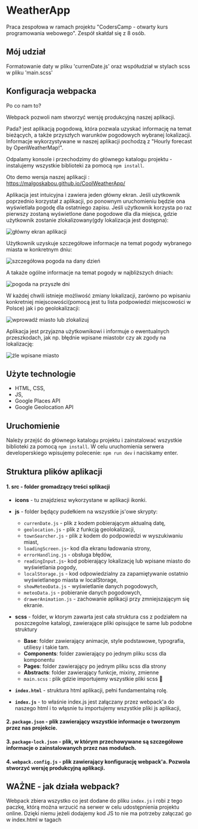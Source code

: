 # WeatherApp
Praca zespołowa w ramach projektu "CodersCamp - otwarty kurs programowania webowego". Zespół skałdał się z 8 osób.
## Mój udział
Formatowanie daty w pliku 'currenDate.js' oraz 
współudział w stylach scss w pliku 'main.scss'

## Konfiguracja webpacka

Po co nam to?

Webpack pozwoli nam stworzyć wersję produkcyjną naszej aplikacji.

Pada? jest aplikacją pogodową, która pozwala uzyskać informację na temat bieżących, a także przyszłych warunków pogodowych wybranej lokalizacji. Informacje wykorzystywane w naszej aplikacji pochodzą z "Hourly forecast by OpenWeatherMap!".

   Odpalamy konsole i przechodzimy do głównego katalogu projektu - instalujemy wszystkie biblioteki za pomocą `npm install`.

Oto demo wersja naszej aplikacji : https://malgoskabou.github.io/CoolWeatherApp/

Aplikacja jest intuicyjna i zawiera jeden główny ekran. Jeśli użytkownik poprzednio korzystał z aplikacji, po ponownym uruchomieniu będzie ona wyświetlała pogodę dla ostatniego zapisu. Jeśli użytkownik korzysta po raz pierwszy zostaną wyświetlone dane pogodowe dla dla miejsca, gdzie użytkownik zostanie zlokalizowany(gdy lokalizacja jest dostępna):

![główny ekran aplikacji](./screens/main.png)

Użytkownik uzyskuje szczegółowe informacje na temat pogody wybranego miasta w konkretnym dniu:

![szczegółowa pogoda na dany dzień](./screens/details.png)

A takaże ogólne informacje na temat pogody w najbliższych dniach:

![pogoda na przyszłe dni](./screens/next.png)

W każdej chwili istnieje możliwość zmiany lokalizacji, zarówno po wpisaniu konkretniej miejscowości(pomocą jest tu lista  podpowiedzi miejscowości w Polsce) jak i po geolokalizacji:

![wprowadź miasto lub zlokalizuj](./screens/find.png)

Aplikacja jest przyjazna użytkownikowi i informuje o ewentualnych przeszkodach, jak np. błędnie wpisane miastobr czy ak zgody na lokalizację:

![źle wpisane miasto](./screens/error.png)

##  Użyte technologie

- HTML, CSS,
- JS,
- Google Places API
- Google Geolocation API

## Uruchomienie

Należy przejść do głównego katalogu projektu i zainstalować wszystkie biblioteki za pomocą `npm install`.
W celu uruchomienia serwera developerskiego wpisujemy polecenie: `npm run dev` i naciskamy enter. 

## Struktura plików aplikacji

#### 1. src - folder gromadzący treści splikacji

 - **icons** - tu znajdziesz wykorzystane w aplikacji ikonki.

- **js** - folder będący pudełkiem na wszystkie js'owe skrypty:
    - `currenDate.js` - plik z kodem pobierającym aktualną datę,
    - `geolocation.js` - plik z funkcją geolokalizacji,
    - `townSearcher.js` - plik z kodem do podpowiedzi w wyszukiwaniu miast,
    - `loadingScreen.js`- kod dla ekranu ładowania strony,
    - `errorHandling.js` - obsługa błędów,
    - `readingInput.js`- kod pobierający lokalizację lub wpisane miasto do wyświetlania pogody,
    - `localStorage.js` - kod odpowiedzialny za zapamiętywanie ostatnio wyświetlanego miasta w localStorage,
    - `showMeteoData.js` - wyświetlanie danych pogodowych,
    - `meteoData.js` - pobieranie danych pogodowych,
    - `drawerAnimation.js` - zachowanie aplikacji przy zmniejszającym się ekranie.

- **scss** - folder, w ktorym zawarta jest cała struktura css z podziałem na poszczegolne katalogi, zawierające                   pliki opisujące te same lub podobne struktury

    - **Base**:   folder zawierający animacje, style podstawowe, typografia, utiliesy i takie tam.
    - **Components**: folder zawierający po jednym pliku scss dla komponentu
    - **Pages**: folder zawierający po jednym pliku scss dla strony
    - **Abstracts**: folder zawierający funkcje, mixiny, zmienne
    - `main.scss` : plik gdzie importujemy wszystkie pliki scss 💅

- **`index.html`** - struktura html aplikacji, pełni fundamentalną rolę.
- **`index.js`** - to właśnie index.js jest załączany przez webpack'a do naszego html i to włąsnie tu importujemy                       wszystkie pliki js aplikacji,

#### 2. `package.json` - plik zawierający wszystkie informacje o tworzonym przez nas projekcie.
#### 3. `package-lock.json` - plik, w którym przechowywane są szczegółowe informacje o zainstalowanych przez nas modułach.
#### 4. `webpack.config.js`  - plik zawierający konfigurację webpack'a. Pozwola stworzyć wersję produkcyjną aplikacji.
  
WAŻNE - jak działa webpack?
---

Webpack zbiera wszystko co jest dodane do pliku `index.js` i robi z tego paczkę, którą można wrzucić na serwer w celu udostępnienia projektu online.
Dzięki niemu jeżeli dodajemy kod JS to nie ma potrzeby załączać go w index.html w tagach <script> bo webpack zrobi to za nas - na tym polega właśnie automatyzacja jaką nam oferuje. 

## Struktura katalogów scss

Gdzie i co pakować:

- **Base**: animacje, style podstawowe, typografia, utiliesy i takie tam.
- **Components**: po jednym pliku scss dla komponentu
- **Pages**: po jednym pliku scss dla strony
- **Abstracts**: funkcje, mixiny, zmienne

Wszytskie pliki importujemy w `main.scss`, ktory siedzi w głównym katalogu 💅

**UWAGA** - pliki scss w katalogach nazywamy zaczynając od podkreślnika np. `_moj-styl.scss` ale importujemy w `index.scss` bez podkreślnika.

**DLACZEGO?** - podkreślnik informuje SCSS, że dany plik jest tylko plikiem częściowym i że nie powinien być generowany w osobnym pliku CSS, tylko zaimportowany do większego pliku. Zapewne w związku z tym że korzytsamy z webpacka, będzie to działać równie dobrze bez podkreslnika, ale warto trzymać się jakiejś konwencji, a to jest równie dobra informacja dla innego programisty, który będzie potem oglądał nasz kod.


